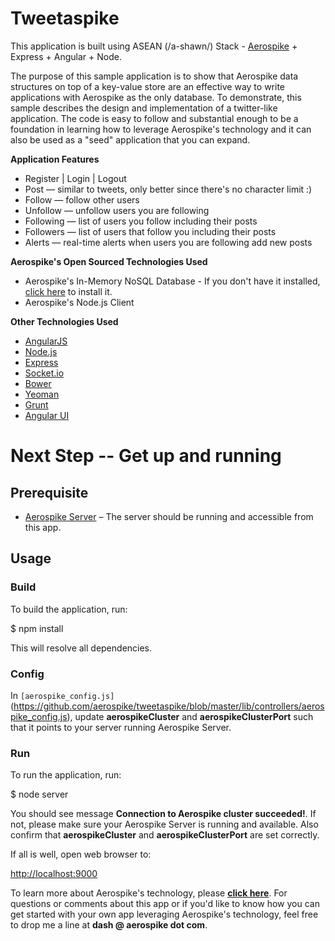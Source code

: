 Tweetaspike
===========

This application is built using ASEAN (/a-shawn/) Stack - <a href='http://aerospike.com/' target='_blank'>Aerospike</a> + Express + Angular + Node. 

The purpose of this sample application is to show that Aerospike data structures on top of a key-value store are an effective way to write applications with Aerospike as the only database. To demonstrate, this sample describes the design and implementation of a twitter-like application. The code is easy to follow and substantial enough to be a foundation in learning how to leverage Aerospike's technology and it can also be used as a "seed" application that you can expand.

**Application Features**

  * Register | Login | Logout
  * Post &mdash; similar to tweets, only better since there's no character limit :)
  * Follow &mdash; follow other users
  * Unfollow &mdash; unfollow users you are following
  * Following &mdash; list of users you follow including their posts
  * Followers &mdash; list of users that follow you including their posts
  * Alerts &mdash; real-time alerts when users you are following add new posts

**Aerospike's Open Sourced Technologies Used**

  * Aerospike's In-Memory NoSQL Database - If you don't have it installed, [click here](http://www.aerospike.com/docs/operations/install) to install it.
  * Aerospike's Node.js Client

**Other Technologies Used**
  * <a href='https://angularjs.org/' target='_blank'>AngularJS</a>
  * <a href='http://nodejs.org/' target='_blank'>Node.js</a>
  * <a href='http://expressjs.com/' target='_blank'>Express</a>
  * <a href='http://socket.io/' target='_blank'>Socket.io</a>
  * <a href='http://bower.io/' target='_blank'>Bower</a>
  * <a href='http://yeoman.io/' target='_blank'>Yeoman</a>
  * <a href='http://gruntjs.com/' target='_blank'>Grunt</a>
  * <a href='http://angular-ui.github.io/bootstrap/' target='_blank'>Angular UI</a>

# Next Step -- Get up and running

## Prerequisite

- [Aerospike Server](http://www.aerospike.com/download/server/latest) – The server should be running and accessible from this app.

## Usage

### Build

To build the application, run:

  $ npm install

This will resolve all dependencies.

### Config

In `[aerospike_config.js]`(https://github.com/aerospike/tweetaspike/blob/master/lib/controllers/aerospike_config.js), update **aerospikeCluster** and **aerospikeClusterPort** such that it points to your server running Aerospike Server.

### Run

To run the application, run:

  $ node server

You should see message **Connection to Aerospike cluster succeeded!**. If not, please make sure your Aerospike Server is running and available. Also confirm that **aerospikeCluster** and **aerospikeClusterPort** are set correctly.

If all is well, open web browser to:

  [http://localhost:9000](http://localhost:9000)


To learn more about Aerospike's technology, please <strong><a href='http://www.aerospike.com/docs/'>click here</a></strong>. For questions or comments about this app or if you'd like to know how you can get started with your own app leveraging Aerospike's technology, feel free to drop me a line at <strong>dash @ aerospike dot com</strong>.



